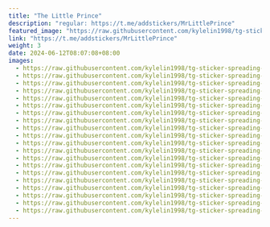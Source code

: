 ```yaml
---
title: "The Little Prince"
description: "regular: https://t.me/addstickers/MrLittlePrince"
featured_image: "https://raw.githubusercontent.com/kylelin1998/tg-sticker-spreading-worldwide-images/main/img/6fac9252-a449-4fe1-976f-8431ab03f092.jpg"
link: "https://t.me/addstickers/MrLittlePrince"
weight: 3
date: 2024-06-12T08:07:08+08:00
images:
  - https://raw.githubusercontent.com/kylelin1998/tg-sticker-spreading-worldwide-images/main/img/6fac9252-a449-4fe1-976f-8431ab03f092.jpg
  - https://raw.githubusercontent.com/kylelin1998/tg-sticker-spreading-worldwide-images/main/img/b7b75880-9fcb-4a0a-ba9f-cc4e8d3a95fc.jpg
  - https://raw.githubusercontent.com/kylelin1998/tg-sticker-spreading-worldwide-images/main/img/f584beb9-96d0-4384-a8db-30d91830b65f.jpg
  - https://raw.githubusercontent.com/kylelin1998/tg-sticker-spreading-worldwide-images/main/img/4a2a3741-5fb6-4748-94f7-8aa3edacb074.jpg
  - https://raw.githubusercontent.com/kylelin1998/tg-sticker-spreading-worldwide-images/main/img/ca48100a-b0b4-4b72-964c-5876c46fb20d.jpg
  - https://raw.githubusercontent.com/kylelin1998/tg-sticker-spreading-worldwide-images/main/img/ed758c6a-587d-4a9a-bc33-ea5d41389fdb.jpg
  - https://raw.githubusercontent.com/kylelin1998/tg-sticker-spreading-worldwide-images/main/img/9378fae7-6356-46d8-b537-2f1d23f3c83b.jpg
  - https://raw.githubusercontent.com/kylelin1998/tg-sticker-spreading-worldwide-images/main/img/63c29b1c-a359-49a6-a253-3ed60583c7c0.jpg
  - https://raw.githubusercontent.com/kylelin1998/tg-sticker-spreading-worldwide-images/main/img/531bb139-66e5-4630-b250-7ef29efebfb0.jpg
  - https://raw.githubusercontent.com/kylelin1998/tg-sticker-spreading-worldwide-images/main/img/950d517a-8898-4ba8-8cec-1d8812b609ad.jpg
  - https://raw.githubusercontent.com/kylelin1998/tg-sticker-spreading-worldwide-images/main/img/09ca43e8-a50e-42e6-b76d-3503c2cbc19e.jpg
  - https://raw.githubusercontent.com/kylelin1998/tg-sticker-spreading-worldwide-images/main/img/179c1bb8-cae2-4267-92c3-cc2b23583c01.jpg
  - https://raw.githubusercontent.com/kylelin1998/tg-sticker-spreading-worldwide-images/main/img/c051057a-2311-46ab-9e91-4918da2eacbb.jpg
  - https://raw.githubusercontent.com/kylelin1998/tg-sticker-spreading-worldwide-images/main/img/56c778c4-7a80-4f1f-9029-f87b4d0575da.jpg
  - https://raw.githubusercontent.com/kylelin1998/tg-sticker-spreading-worldwide-images/main/img/6004d434-ccd2-43d1-b671-4da70a18ab99.jpg
  - https://raw.githubusercontent.com/kylelin1998/tg-sticker-spreading-worldwide-images/main/img/f87135a0-c853-4e5a-b543-c9d89c1c7877.jpg
  - https://raw.githubusercontent.com/kylelin1998/tg-sticker-spreading-worldwide-images/main/img/fa2f5e08-5156-4106-b4bd-0c5adaefd8db.jpg
  - https://raw.githubusercontent.com/kylelin1998/tg-sticker-spreading-worldwide-images/main/img/1909daca-7404-4989-8a06-4e2c9904a726.jpg
  - https://raw.githubusercontent.com/kylelin1998/tg-sticker-spreading-worldwide-images/main/img/d32b3a01-e608-469b-94da-f7710d3eb2ca.jpg
  - https://raw.githubusercontent.com/kylelin1998/tg-sticker-spreading-worldwide-images/main/img/a77f911d-2d57-4422-8578-7ddc9cef0adf.jpg
---
```

